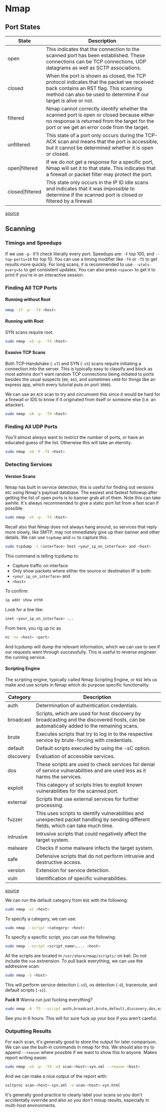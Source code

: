 # Nmap
## Port States

| State            | Description                                                                                                                                                                                           |
| ---------------- | ----------------------------------------------------------------------------------------------------------------------------------------------------------------------------------------------------- |
| open             | This indicates that the connection to the scanned port has been established. These connections can be TCP connections, UDP datagrams as well as SCTP associations.                                    |
| closed           | When the port is shown as closed, the TCP protocol indicates that the packet we received back contains an RST flag. This scanning method can also be used to determine if our target is alive or not. |
| filtered         | Nmap cannot correctly identify whether the scanned port is open or closed because either no response is returned from the target for the port or we get an error code from the target.                |
| unfiltered       | This state of a port only occurs during the TCP-ACK scan and means that the port is accessible, but it cannot be determined whether it is open or closed.                                             |
| open\|filtered   | If we do not get a response for a specific port, Nmap will set it to that state. This indicates that a firewall or packet filter may protect the port.                                                |
| closed\|filtered | This state only occurs in the IP ID idle scans and indicates that it was impossible to determine if the scanned port is closed or filtered by a firewall.                                             |
[source](https://academy.hackthebox.com/module/19/section/102)

## Scanning
### Timings and Speedups
If we use `-p-` it'll check literally every port. Speedups are: `-F` top 100, and `--top-ports=10` for top 10. You can use a timing modifier like `-T4` or `-T5` to get results more quickly. For long scans, it is recommended to use `--stats-every=5s` to get consistent updates. You can also press `<space>` to get it to print if you're in an interactive session.

### Finding All TCP Ports
#### Running without Root
```bash
nmap -sT -p- -T4 <host>
```

#### Running with Root
SYN scans require root.
```bash
sudo nmap -sS -p- -T4 <host>
```

#### Evasive TCP Scans
Both TCP-Handshake (`-sT`) and SYN (`-sS`) scans require initiating a connection into the server. This is typically easy to classify and block as most admins don't want random TCP connections being initiated to ports besides the usual suspects (`80`, `443`, and sometimes `x000` for things like an express app, which every tutorial puts on port `3000`).

We can use an `ACK` scan to try and circumvent this since it would be hard for a firewall or IDS to know if it originated from itself or someone else (i.e. an attacker).
```bash
sudo nmap -sA -p- -T4 <host>
```

### Finding All UDP Ports
You'll almost always want to restrict the number of ports, or have an educated guess of the list. Otherwise this will take an eternity.
```bash
sudo nmap -sU -F -T4 <host>
```

### Detecting Services
#### Version Scans
Nmap has built in service detection, this is useful for finding out versions etc using Nmap's payload database. The easiest and fastest followup after getting the list of open ports is to banner grab all of them. Note this can take awhile. It's always recommended to give a static port list from a fast scan if possible.
```bash
sudo nmap -sV -p- -T4 <host>
```
Recall also that Nmap does not always hang around, so services that reply more slowly, like SMTP, may not immediately give up their banner and other details. We can use `tcpdump` and `nc` to capture this.
```bash
sudo tcpdump -i <interface> host <your_ip_on_interface> and <host>
```
This command is telling tcpdump to:
- Capture traffic on interface <interface>
- Only show packets where either the source or destination IP is both:
- `<your_ip_on_interface>` and
- `<host>`

To confirm:
```bash
ip addr show eth0
```
Look for a line like:
```bash
inet <your_ip_on_interface> ...
```

From here, you rig up nc as
```bash
nc -nv <host> <port>
```
And tcpdump will dump the relevant information, which we can use to see if our requests went through successfully. This is useful to reverse engineer the running service.

#### Scripting Engine
The scripting engine, typically called Nmap Scripting Engine, or `NSE` lets us make and use scripts in Nmap which do purpose specific functionality.

| Category  | Description                                                                                                                             |
| --------- | --------------------------------------------------------------------------------------------------------------------------------------- |
| auth      | Determination of authentication credentials.                                                                                            |
| broadcast | Scripts, which are used for host discovery by broadcasting and the discovered hosts, can be automatically added to the remaining scans. |
| brute     | Executes scripts that try to log in to the respective service by brute-forcing with credentials.                                        |
| default   | Default scripts executed by using the -sC option.                                                                                       |
| discovery | Evaluation of accessible services.                                                                                                      |
| dos       | These scripts are used to check services for denial of service vulnerabilities and are used less as it harms the services.              |
| exploit   | This category of scripts tries to exploit known vulnerabilities for the scanned port.                                                   |
| external  | Scripts that use external services for further processing.                                                                              |
| fuzzer    | This uses scripts to identify vulnerabilities and unexpected packet handling by sending different fields, which can take much time.     |
| intrusive | Intrusive scripts that could negatively affect the target system.                                                                       |
| malware   | Checks if some malware infects the target system.                                                                                       |
| safe      | Defensive scripts that do not perform intrusive and destructive access.                                                                 |
| version   | Extension for service detection.                                                                                                        |
| vuln      | Identification of specific vulnerabilities.                                                                                             |
[source](https://academy.hackthebox.com/module/19/section/108)

We can run the default category from `NSE` with the following:
```bash
sudo nmap -sC <host>
```

To specify a category, we can use:
```bash
sudo nmap --script <category> <host>
```

To specify a specific script, you can use the following:
```bash
sudo nmap --script <script_name>,... <host>
```
All the scripts are located in `/usr/share/nmap/scripts/` on kali. Do not include the `nse` extnension. To pull back everything, we can use the addressive scan:
```bash
sudo nmap -S <host>
```
This will perform service detection (`-sV`), os detection (`-O`), traceroute, and default scripts (`-sC`).

**Fuck It**
Wanna run just fucking everything?
```bash
sudo nmap -A -T5 --script auth,broadcast,brute,default,discovery,dos,exploit,external,fuzzer,intrusive,malware,safe,version,vuln -p- <host>
```
See you in 6 hours. This will for sure fuck up your box if you aren't careful.

### Outputting Results
For each scan, it's generally good to store the output for later comparison. We can use the built-in commands in nmap for this. We should also try to append `--reason` where possible if we want to show this to anyone. Makes report writing easier.
```bash
sudo nmap -sS -p- -T4 -oX scan-<host>-syn.xml --reason <host>
```

And we can make a nice output of the report with:
```bash
xsltproc scan-<host>-syn.xml -o scan-<host>-syn.html
```

It's generally good practice to clearly label your scans so you don't accidentally override and also so you don't mixup results, especially in multi-host environments.